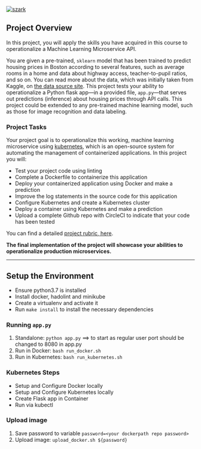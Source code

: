 [![szark](https://circleci.com/gh/szark/Udacity-Microservices-Project4.svg?style=svg)](https://app.circleci.com/pipelines/github/szark/Udacity-Microservices-Project4)

## Project Overview

In this project, you will apply the skills you have acquired in this course to operationalize a Machine Learning Microservice API. 

You are given a pre-trained, `sklearn` model that has been trained to predict housing prices in Boston according to several features, such as average rooms in a home and data about highway access, teacher-to-pupil ratios, and so on. You can read more about the data, which was initially taken from Kaggle, on [the data source site](https://www.kaggle.com/c/boston-housing). This project tests your ability to operationalize a Python flask app—in a provided file, `app.py`—that serves out predictions (inference) about housing prices through API calls. This project could be extended to any pre-trained machine learning model, such as those for image recognition and data labeling.

### Project Tasks

Your project goal is to operationalize this working, machine learning microservice using [kubernetes](https://kubernetes.io/), which is an open-source system for automating the management of containerized applications. In this project you will:
* Test your project code using linting
* Complete a Dockerfile to containerize this application
* Deploy your containerized application using Docker and make a prediction
* Improve the log statements in the source code for this application
* Configure Kubernetes and create a Kubernetes cluster
* Deploy a container using Kubernetes and make a prediction
* Upload a complete Github repo with CircleCI to indicate that your code has been tested

You can find a detailed [project rubric, here](https://review.udacity.com/#!/rubrics/2576/view).

**The final implementation of the project will showcase your abilities to operationalize production microservices.**

---

## Setup the Environment

* Ensure python3.7 is installed
* Install docker, hadolint and minikube
* Create a virtualenv and activate it
* Run `make install` to install the necessary dependencies

### Running `app.py`

1. Standalone: `python app.py` ==> to start as regular user port should be changed to 8080 in app.py
2. Run in Docker:  `bash run_docker.sh`
3. Run in Kubernetes:  `bash run_kubernetes.sh`

### Kubernetes Steps

* Setup and Configure Docker locally
* Setup and Configure Kubernetes locally
* Create Flask app in Container
* Run via kubectl

### Upload image

1. Save password to variable `password=<your dockerpath repo password>`
2. Upload image: `upload_docker.sh ${password}`
